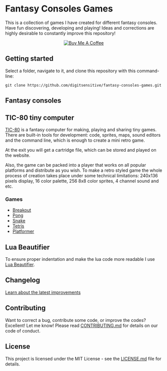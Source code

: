 # Fantasy Consoles Games

This is a collection of games I have created for different fantasy consoles.
Have fun discovering, developing and playing! Ideas and corrections are highly
desirable to constantly improve this repository!

<div align="center">
<a href="https://www.buymeacoffee.com/JZDVjsT26" target="blank">
<img src="https://www.buymeacoffee.com/assets/img/custom_images/black_img.png" alt="Buy Me A Coffee" style="height: auto !important; width: auto !important;"></a>
</div>

## Getting started

Select a folder, navigate to it, and clone this repository
with this command-line:

```
git clone https://github.com/digitsensitive/fantasy-consoles-games.git
```

## Fantasy consoles

## TIC-80 tiny computer

[TIC-80](https://tic80.com) is a fantasy computer for making, playing and sharing tiny games.
There are built-in tools for development: code, sprites, maps, sound editors and the command line,
which is enough to create a mini retro game.

At the exit you will get a cartridge file, which can be stored and played on the website.

Also, the game can be packed into a player that works on all popular platforms and distribute as you wish.
To make a retro styled game the whole process of creation takes place under some technical limitations:
240x136 pixels display, 16 color palette, 256 8x8 color sprites, 4 channel sound and etc.

### Games

- [Breakout](https://github.com/digitsensitive/fantasy-consoles-games/blob/master/src/tic-80/breakout)
- [Pong](https://github.com/digitsensitive/fantasy-consoles-games/blob/master/src/tic-80/pong)
- [Snake](https://github.com/digitsensitive/fantasy-consoles-games/blob/master/src/tic-80/snake)
- [Tetris](https://github.com/digitsensitive/fantasy-consoles-games/blob/master/src/tic-80/tetris)
- [Platformer](https://github.com/digitsensitive/fantasy-consoles-games/blob/master/src/tic-80/platformer)

## Lua Beautifier

To ensure proper indentation and make the lua code more readable I use
[Lua Beautifier](https://goonlinetools.com/lua-beautifier/).

## Changelog

[Learn about the latest improvements](https://github.com/digitsensitive/fantasy-consoles-games/blob/master/CHANGELOG.md)

## Contributing

Want to correct a bug, contribute some code, or improve the codes? Excellent! Let me know!
Please read [CONTRIBUTING.md](https://github.com/digitsensitive/fantasy-consoles-games/blob/master/CONTRIBUTING.md) for details on our code of conduct.

## License

This project is licensed under the MIT License - see the [LICENSE.md](https://github.com/digitsensitive/fantasy-consoles-games/blob/master/LICENSE) file for details.
